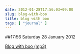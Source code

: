 ```yaml
---
date: 2012-01-28T17:56:03+09:00
slug: blog-with-boo
title: blog with boo
tags: [ "journal" ]
---
```


##17:56 Saturday 28 January 2012

[Blog with boo (mp3)](http://audioboo.fm/boos/642971-blog-with-boo.mp3?keyed=true&source=embed)
